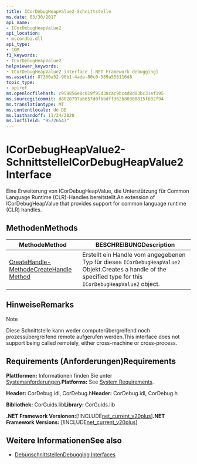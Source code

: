 ```yaml
---
title: ICorDebugHeapValue2-Schnittstelle
ms.date: 03/30/2017
api_name:
- ICorDebugHeapValue2
api_location:
- mscordbi.dll
api_type:
- COM
f1_keywords:
- ICorDebugHeapValue2
helpviewer_keywords:
- ICorDebugHeapValue2 interface [.NET Framework debugging]
ms.assetid: 87360a52-90b1-4ada-80c0-589a556116d8
topic_type:
- apiref
ms.openlocfilehash: c959856e8c019f95d38cac9bc4d8d03bc31ef195
ms.sourcegitcommit: d8020797a6657d0fbbdff362b80300815f682f94
ms.translationtype: MT
ms.contentlocale: de-DE
ms.lasthandoff: 11/24/2020
ms.locfileid: "95726547"
---
```

# <a name="icordebugheapvalue2-interface"></a><span data-ttu-id="3f25a-102">ICorDebugHeapValue2-Schnittstelle</span><span class="sxs-lookup"><span data-stu-id="3f25a-102">ICorDebugHeapValue2 Interface</span></span>

<span data-ttu-id="3f25a-103">Eine Erweiterung von ICorDebugHeapValue, die Unterstützung für Common Language Runtime (CLR)-Handles bereitstellt.</span><span class="sxs-lookup"><span data-stu-id="3f25a-103">An extension of ICorDebugHeapValue that provides support for common language runtime (CLR) handles.</span></span>  
  
## <a name="methods"></a><span data-ttu-id="3f25a-104">Methoden</span><span class="sxs-lookup"><span data-stu-id="3f25a-104">Methods</span></span>  
  
|<span data-ttu-id="3f25a-105">Methode</span><span class="sxs-lookup"><span data-stu-id="3f25a-105">Method</span></span>|<span data-ttu-id="3f25a-106">BESCHREIBUNG</span><span class="sxs-lookup"><span data-stu-id="3f25a-106">Description</span></span>|  
|------------|-----------------|  
|[<span data-ttu-id="3f25a-107">CreateHandle-Methode</span><span class="sxs-lookup"><span data-stu-id="3f25a-107">CreateHandle Method</span></span>](icordebugheapvalue2-createhandle-method.md)|<span data-ttu-id="3f25a-108">Erstellt ein Handle vom angegebenen Typ für dieses `ICorDebugHeapValue2` Objekt.</span><span class="sxs-lookup"><span data-stu-id="3f25a-108">Creates a handle of the specified type for this `ICorDebugHeapValue2` object.</span></span>|  
  
## <a name="remarks"></a><span data-ttu-id="3f25a-109">Hinweise</span><span class="sxs-lookup"><span data-stu-id="3f25a-109">Remarks</span></span>  
  
> [!NOTE]
> <span data-ttu-id="3f25a-110">Diese Schnittstelle kann weder computerübergreifend noch prozessübergreifend remote aufgerufen werden.</span><span class="sxs-lookup"><span data-stu-id="3f25a-110">This interface does not support being called remotely, either cross-machine or cross-process.</span></span>  
  
## <a name="requirements"></a><span data-ttu-id="3f25a-111">Requirements (Anforderungen)</span><span class="sxs-lookup"><span data-stu-id="3f25a-111">Requirements</span></span>  

 <span data-ttu-id="3f25a-112">**Plattformen:** Informationen finden Sie unter [Systemanforderungen](../../get-started/system-requirements.md).</span><span class="sxs-lookup"><span data-stu-id="3f25a-112">**Platforms:** See [System Requirements](../../get-started/system-requirements.md).</span></span>  
  
 <span data-ttu-id="3f25a-113">**Header:** CorDebug.idl, CorDebug.h</span><span class="sxs-lookup"><span data-stu-id="3f25a-113">**Header:** CorDebug.idl, CorDebug.h</span></span>  
  
 <span data-ttu-id="3f25a-114">**Bibliothek:** CorGuids.lib</span><span class="sxs-lookup"><span data-stu-id="3f25a-114">**Library:** CorGuids.lib</span></span>  
  
 <span data-ttu-id="3f25a-115">**.NET Framework Versionen:**[!INCLUDE[net_current_v20plus](../../../../includes/net-current-v20plus-md.md)]</span><span class="sxs-lookup"><span data-stu-id="3f25a-115">**.NET Framework Versions:** [!INCLUDE[net_current_v20plus](../../../../includes/net-current-v20plus-md.md)]</span></span>  
  
## <a name="see-also"></a><span data-ttu-id="3f25a-116">Weitere Informationen</span><span class="sxs-lookup"><span data-stu-id="3f25a-116">See also</span></span>

- [<span data-ttu-id="3f25a-117">Debugschnittstellen</span><span class="sxs-lookup"><span data-stu-id="3f25a-117">Debugging Interfaces</span></span>](debugging-interfaces.md)
